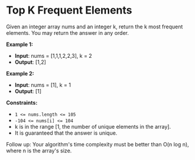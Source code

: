 # Top K Frequent Elements

Given an integer array nums and an integer k, return the k most frequent elements. You may return the answer in any order.

**Example 1:**

- **Input**: nums = [1,1,1,2,2,3], k = 2
- **Output**: [1,2]

**Example 2:**

- **Input**: nums = [1], k = 1
- **Output**: [1]

**Constraints:**

- ``1 <= nums.length <= 105``
- ``-104 <= nums[i] <= 104``
- k is in the range [1, the number of unique elements in the array].
- It is guaranteed that the answer is unique.

Follow up: Your algorithm's time complexity must be better than O(n log n), where n is the array's size.
